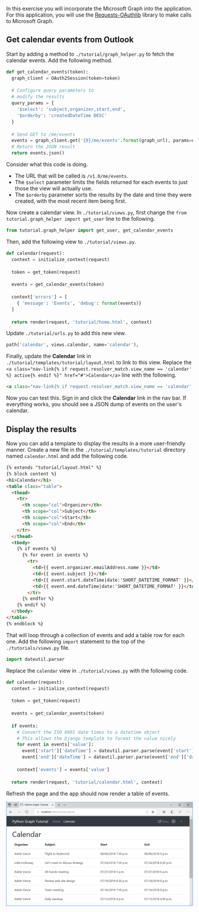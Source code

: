 <!-- markdownlint-disable MD002 MD041 -->

In this exercise you will incorporate the Microsoft Graph into the application. For this application, you will use the [Requests-OAuthlib](https://requests-oauthlib.readthedocs.io/en/latest/) library to make calls to Microsoft Graph.

## Get calendar events from Outlook

Start by adding a method to `./tutorial/graph_helper.py` to fetch the calendar events. Add the following method.

```python
def get_calendar_events(token):
  graph_client = OAuth2Session(token=token)

  # Configure query parameters to
  # modify the results
  query_params = {
    '$select': 'subject,organizer,start,end',
    '$orderby': 'createdDateTime DESC'
  }

  # Send GET to /me/events
  events = graph_client.get('{0}/me/events'.format(graph_url), params=query_params)
  # Return the JSON result
  return events.json()
```

Consider what this code is doing.

- The URL that will be called is `/v1.0/me/events`.
- The `$select` parameter limits the fields returned for each events to just those the view will actually use.
- The `$orderby` parameter sorts the results by the date and time they were created, with the most recent item being first.

Now create a calendar view. In `./tutorial/views.py`, first change the `from tutorial.graph_helper import get_user` line to the following.

```python
from tutorial.graph_helper import get_user, get_calendar_events
```

Then, add the following view to `./tutorial/views.py`.

```python
def calendar(request):
  context = initialize_context(request)

  token = get_token(request)

  events = get_calendar_events(token)

  context['errors'] = [
    { 'message': 'Events', 'debug': format(events)}
  ]

  return render(request, 'tutorial/home.html', context)
```

Update `./tutorial/urls.py` to add this new view.

```python
path('calendar', views.calendar, name='calendar'),
```

Finally, update  the **Calendar** link in `./tutorial/templates/tutorial/layout.html` to link to this view. Replace the `<a class="nav-link{% if request.resolver_match.view_name == 'calendar' %} active{% endif %}" href="#">Calendar</a>` line with the following.

```html
<a class="nav-link{% if request.resolver_match.view_name == 'calendar' %} active{% endif %}" href="{% url 'calendar' %}">Calendar</a>
```

Now you can test this. Sign in and click the **Calendar** link in the nav bar. If everything works, you should see a JSON dump of events on the user's calendar.

## Display the results

Now you can add a template to display the results in a more user-friendly manner. Create a new file in the `./tutorial/templates/tutorial` directory named `calendar.html` and add the following code.

```html
{% extends "tutorial/layout.html" %}
{% block content %}
<h1>Calendar</h1>
<table class="table">
  <thead>
    <tr>
      <th scope="col">Organizer</th>
      <th scope="col">Subject</th>
      <th scope="col">Start</th>
      <th scope="col">End</th>
    </tr>
  </thead>
  <tbody>
    {% if events %}
      {% for event in events %}
        <tr>
          <td>{{ event.organizer.emailAddress.name }}</td>
          <td>{{ event.subject }}</td>
          <td>{{ event.start.dateTime|date:'SHORT_DATETIME_FORMAT' }}</td>
          <td>{{ event.end.dateTime|date:'SHORT_DATETIME_FORMAT' }}</td>
        </tr>
      {% endfor %}
    {% endif %}
  </tbody>
</table>
{% endblock %}
```

That will loop through a collection of events and add a table row for each one. Add the following `import` statement to the top of the `./tutorials/views.py` file.

```python
import dateutil.parser
```

Replace the `calendar` view in `./tutorial/views.py` with the following code.

```python
def calendar(request):
  context = initialize_context(request)

  token = get_token(request)

  events = get_calendar_events(token)

  if events:
    # Convert the ISO 8601 date times to a datetime object
    # This allows the Django template to format the value nicely
    for event in events['value']:
      event['start']['dateTime'] = dateutil.parser.parse(event['start']['dateTime'])
      event['end']['dateTime'] = dateutil.parser.parse(event['end']['dateTime'])

    context['events'] = events['value']

  return render(request, 'tutorial/calendar.html', context)
```

Refresh the page and the app should now render a table of events.

![A screenshot of the table of events](./images/add-msgraph-01.png)
